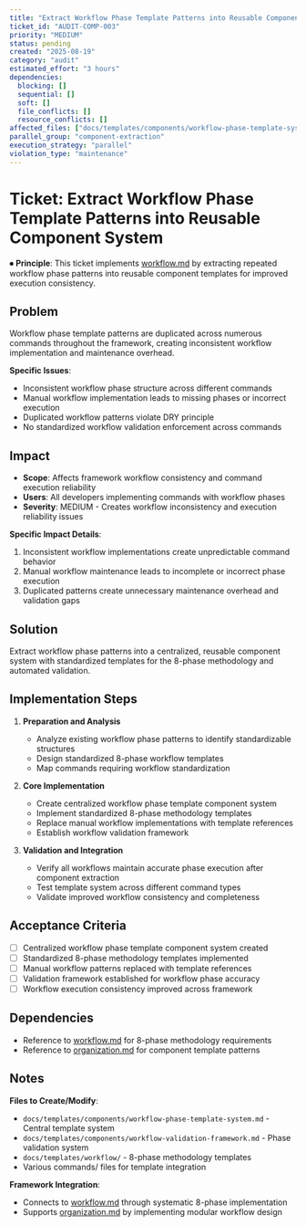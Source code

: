 ```yaml
---
title: "Extract Workflow Phase Template Patterns into Reusable Component System"
ticket_id: "AUDIT-COMP-003"
priority: "MEDIUM"
status: pending
created: "2025-08-19"
category: "audit"
estimated_effort: "3 hours"
dependencies:
  blocking: []
  sequential: []
  soft: []
  file_conflicts: []
  resource_conflicts: []
affected_files: ["docs/templates/components/workflow-phase-template-system.md", "commands/*.md", "docs/principles/workflow.md"]
parallel_group: "component-extraction"
execution_strategy: "parallel"
violation_type: "maintenance"
---
```


# Ticket: Extract Workflow Phase Template Patterns into Reusable Component System

⏺ **Principle**: This ticket implements [workflow.md](../../principles/workflow.md) by extracting repeated workflow phase patterns into reusable component templates for improved execution consistency.

## Problem

Workflow phase template patterns are duplicated across numerous commands throughout the framework, creating inconsistent workflow implementation and maintenance overhead.

**Specific Issues**:
- Inconsistent workflow phase structure across different commands
- Manual workflow implementation leads to missing phases or incorrect execution
- Duplicated workflow patterns violate DRY principle
- No standardized workflow validation enforcement across commands

## Impact

- **Scope**: Affects framework workflow consistency and command execution reliability
- **Users**: All developers implementing commands with workflow phases
- **Severity**: MEDIUM - Creates workflow inconsistency and execution reliability issues

**Specific Impact Details**:
1. Inconsistent workflow implementations create unpredictable command behavior
2. Manual workflow maintenance leads to incomplete or incorrect phase execution
3. Duplicated patterns create unnecessary maintenance overhead and validation gaps

## Solution

Extract workflow phase patterns into a centralized, reusable component system with standardized templates for the 8-phase methodology and automated validation.

## Implementation Steps

1. **Preparation and Analysis**
   - Analyze existing workflow phase patterns to identify standardizable structures
   - Design standardized 8-phase workflow templates
   - Map commands requiring workflow standardization

2. **Core Implementation**
   - Create centralized workflow phase template component system
   - Implement standardized 8-phase methodology templates
   - Replace manual workflow implementations with template references
   - Establish workflow validation framework

3. **Validation and Integration**
   - Verify all workflows maintain accurate phase execution after component extraction
   - Test template system across different command types
   - Validate improved workflow consistency and completeness

## Acceptance Criteria

- [ ] Centralized workflow phase template component system created
- [ ] Standardized 8-phase methodology templates implemented
- [ ] Manual workflow patterns replaced with template references
- [ ] Validation framework established for workflow phase accuracy
- [ ] Workflow execution consistency improved across framework

## Dependencies

- Reference to [workflow.md](../../principles/workflow.md) for 8-phase methodology requirements
- Reference to [organization.md](../../principles/organization.md) for component template patterns

## Notes

**Files to Create/Modify**:
- `docs/templates/components/workflow-phase-template-system.md` - Central template system
- `docs/templates/components/workflow-validation-framework.md` - Phase validation system
- `docs/templates/workflow/` - 8-phase methodology templates
- Various commands/ files for template integration

**Framework Integration**:
- Connects to [workflow.md](../../principles/workflow.md) through systematic 8-phase implementation
- Supports [organization.md](../../principles/organization.md) by implementing modular workflow design